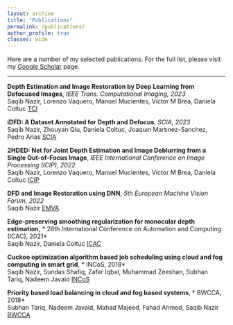 ```yaml
---
layout: archive
title: "Publications"
permalink: /publications/
author_profile: true
classes: wide
---
```


Here are a number of my selected publications. For the full list, please visit my [Google Scholar](https://scholar.google.com/citations?user=3nLzb24AAAAJ&hl=en) page.

---

**Depth Estimation and Image Restoration by Deep Learning from Defocused Images**, *IEEE Trans. Computational Imaging, 2023*  
Saqib Nazir, Lorenzo Vaquero, Manuel Mucientes, Víctor M Brea, Daniela Coltuc
[TCI](https://scholar.google.com/citations?view_op=view_citation&hl=en&user=3nLzb24AAAAJ&citation_for_view=3nLzb24AAAAJ:LkGwnXOMwfcC)

**iDFD: A Dataset Annotated for Depth and Defocus**, *SCIA, 2023*  
Saqib Nazir, Zhouyan Qiu, Daniela Coltuc, Joaquın Martınez-Sanchez, Pedro Arias
[SCIA](https://github.com/saqibnaziir/iDFD)


**2HDED: Net for Joint Depth Estimation and Image Deblurring from a Single Out-of-Focus Image**, *IEEE International Conference on Image Processing (ICIP), 2022*  
Saqib Nazir, Lorenzo Vaquero, Manuel Mucientes, Víctor M Brea, Daniela Coltuc 
[ICIP](https://ieeexplore.ieee.org/stamp/stamp.jsp?arnumber=9897352)

**DFD and Image Restoration using DNN**, *5th European Machine Vision Forum, 2022*  
Saqib Nazir 
[EMVA](https://emvf-2022.emva.b2match.io/components/19272?session=c2Vzc2lvbjoxMjc5NDE%3D)

**Edge-preserving smoothing regularization for monocular depth estimation**, * 26th International Conference on Automation and Computing (ICAC), 2021*  
Saqib Nazir, Daniela Coltuc 
[ICAC](https://ieeexplore.ieee.org/stamp/stamp.jsp?arnumber=9594153)


**Cuckoo optimization algorithm based job scheduling using cloud and fog computing in smart grid**, * INCoS, 2018*  
Saqib Nazir, Sundas Shafiq, Zafar Iqbal, Muhammad Zeeshan, Subhan Tariq, Nadeem Javaid
[INCoS]([https://ieeexplore.ieee.org/stamp/stamp.jsp?arnumber=9594153](https://link.springer.com/chapter/10.1007/978-3-319-98557-2_4))


**Priority based load balancing in cloud and fog based systems**, * BWCCA, 2018*  
Subhan Tariq, Nadeem Javaid, Mahad Majeed, Fahad Ahmed, Saqib Nazir
[BWCCA]([https://ieeexplore.ieee.org/stamp/stamp.jsp?arnumber=9594153](https://link.springer.com/chapter/10.1007/978-3-030-02613-4_65))

